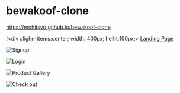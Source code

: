 # bewakoof-clone

https://mohitsvp.github.io/bewakoof-clone

!<div alighn-items:center; width: 400px; heiht:100px;>
  [Landing Page](https://images.bewakoof.com/uploads/grid/app/DOTD-IS-BACK-homepage-1x1-17-1-2022-M-1642408906.jpg)
</div>

![Signup](https://images.bewakoof.com/web/desktop-sign-up-banner--1623760676.png)

![Login](https://images.bewakoof.com/web/group-19-1617704502.png)

![Product Gallery](https://images.bewakoof.com/t540/l-pink-twill-jacket-aw-21-367104-1637147387-1.jpg)

![Check out](https://images.bewakoof.com/t540/royal-blue-gold-sleeveless-puffer-jacket-aw-21-410313-1638435504-1.jpg)
</div>
